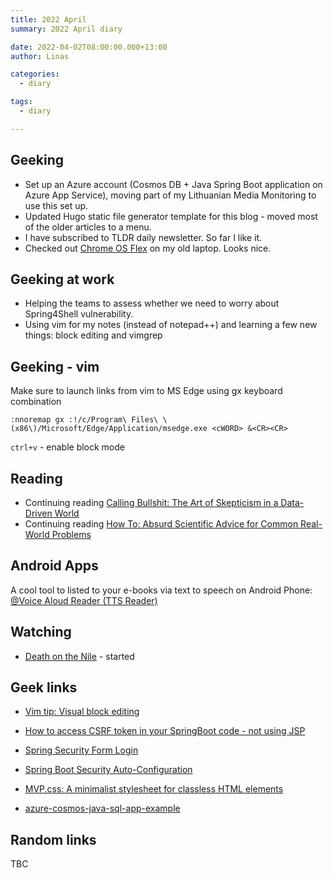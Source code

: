 ```yaml
---
title: 2022 April
summary: 2022 April diary

date: 2022-04-02T08:00:00.000+13:00
author: Linas

categories:
  - diary

tags:
  - diary

---
```


## Geeking

* Set up an Azure account (Cosmos DB + Java Spring Boot application on Azure App Service), moving part of my Lithuanian Media Monitoring to use this set up.
* Updated Hugo static file generator template for this blog - moved most of the older articles to a menu.
* I have subscribed to TLDR  daily newsletter. So far I like it.
* Checked out [Chrome OS Flex](https://gizmodo.com/how-to-save-old-laptop-install-chrome-os-flex-chromeboo-1848714108) on my old laptop. Looks nice.

## Geeking at work

* Helping the teams to assess whether we need to worry about Spring4Shell vulnerability.
* Using vim for my notes (instead of notepad++) and learning a few new things: block editing and vimgrep

## Geeking - vim

Make sure to launch links from vim to MS Edge using gx keyboard combination
```
:nnoremap gx :!/c/Program\ Files\ \(x86\)/Microsoft/Edge/Application/msedge.exe <cWORD> &<CR><CR>
```

`ctrl+v` - enable block mode

## Reading

* Continuing reading [Calling Bullshit: The Art of Skepticism in a Data-Driven World](https://www.goodreads.com/book/show/48889983-calling-bullshit)
* Continuing reading [How To: Absurd Scientific Advice for Common Real-World Problems](https://www.goodreads.com/book/show/43852758-how-to)

## Android Apps

A cool tool to listed to your e-books via text to speech on Android Phone: [@Voice Aloud Reader (TTS Reader)](https://play.google.com/store/apps/details?id=com.hyperionics.avar&gl=US)

## Watching

* [Death on the Nile](https://www.imdb.com/title/tt7657566/) - started

## Geek links

* [Vim tip: Visual block editing](https://without-brains.net/2020/08/26/vim-tip-visual-block-editing/)
* [How to access CSRF token in your SpringBoot code - not using JSP](https://stackoverflow.com/a/20960352/1163183)

* [Spring Security Form Login](https://www.baeldung.com/spring-security-login)
* [Spring Boot Security Auto-Configuration](https://www.baeldung.com/spring-boot-security-autoconfiguration)

* [MVP.css: A minimalist stylesheet for classless HTML elements](https://andybrewer.github.io/mvp/)

* [azure-cosmos-java-sql-app-example](https://github.com/Azure-Samples/azure-cosmos-java-sql-app-example)

## Random links

TBC
